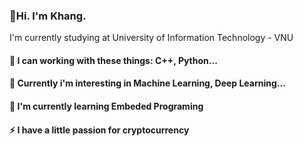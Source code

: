 
### 👋Hi. I'm Khang. 
I'm currently studying at University of Information Technology - VNU 
#### 🌱 I can working with these things: C++, Python...
#### 🌱 Currently i'm interesting in Machine Learning, Deep Learning...
#### 🌱 I'm currently learning Embeded Programing
#### ⚡ I have a little passion for cryptocurrency





